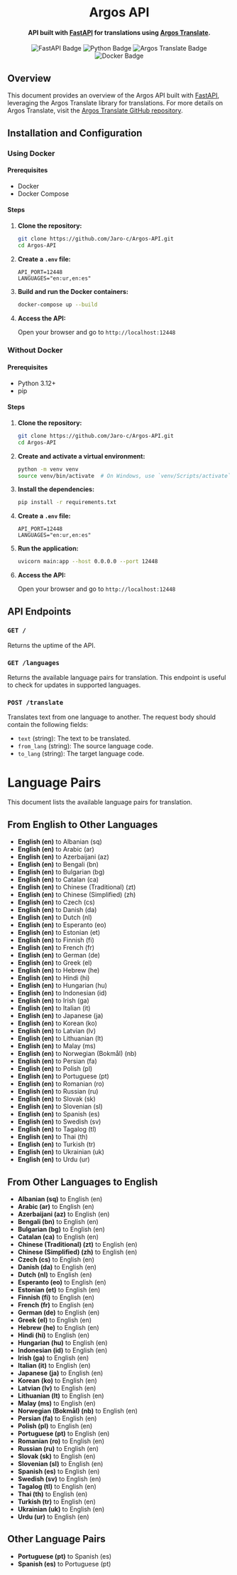 <div align="center">
    <h1>Argos API</h1>
    <h4>API built with <a href="https://github.com/fastapi/fastapi">FastAPI</a> for translations using <a href="https://github.com/argosopentech/argos-translate">Argos Translate</a>.</h4>
    <img src="https://img.shields.io/badge/FastAPI-005571?style=for-the-badge&logo=fastapi" alt="FastAPI Badge"/>
    <img src="https://img.shields.io/badge/Python-3776AB?style=for-the-badge&logo=python&logoColor=white" alt="Python Badge"/>
    <img src="https://img.shields.io/badge/Argos%20Translate-029e74?style=for-the-badge&logo=argo&logoColor=white" alt="Argos Translate Badge"/>
    <img src="https://img.shields.io/badge/Docker-2496ED?style=for-the-badge&logo=docker&logoColor=white" alt="Docker Badge"/>
</div>

## Overview

This document provides an overview of the Argos API built with [FastAPI](https://github.com/fastapi/fastapi), leveraging the Argos Translate library for translations. For more details on Argos Translate, visit the [Argos Translate GitHub repository](https://github.com/argosopentech/argos-translate).

## Installation and Configuration

### Using Docker

#### Prerequisites

-   Docker
-   Docker Compose

#### Steps

1. **Clone the repository:**

    ```bash
    git clone https://github.com/Jaro-c/Argos-API.git
    cd Argos-API
    ```

2. **Create a `.env` file:**

    ```env
    API_PORT=12448
    LANGUAGES="en:ur,en:es"
    ```

3. **Build and run the Docker containers:**

    ```bash
    docker-compose up --build
    ```

4. **Access the API:**

    Open your browser and go to `http://localhost:12448`

### Without Docker

#### Prerequisites

-   Python 3.12+
-   pip

#### Steps

1.  **Clone the repository:**

    ```bash
    git clone https://github.com/Jaro-c/Argos-API.git
    cd Argos-API
    ```

2.  **Create and activate a virtual environment:**

    ```bash
    python -m venv venv
    source venv/bin/activate  # On Windows, use `venv/Scripts/activate`
    ```

3.  **Install the dependencies:**

    ```bash
    pip install -r requirements.txt
    ```

4.  **Create a `.env` file:**

    ```env
    API_PORT=12448
    LANGUAGES="en:ur,en:es"
    ```

5.  **Run the application:**

    ```bash
    uvicorn main:app --host 0.0.0.0 --port 12448
    ```

6.  **Access the API:**

    Open your browser and go to `http://localhost:12448`

## API Endpoints

### `GET /`

Returns the uptime of the API.

### `GET /languages`

Returns the available language pairs for translation. This endpoint is useful to check for updates in supported languages.

### `POST /translate`

Translates text from one language to another. The request body should contain the following fields:

-   `text` (string): The text to be translated.
-   `from_lang` (string): The source language code.
-   `to_lang` (string): The target language code.

# Language Pairs

This document lists the available language pairs for translation.

## From English to Other Languages

-   **English (en)** to Albanian (sq)
-   **English (en)** to Arabic (ar)
-   **English (en)** to Azerbaijani (az)
-   **English (en)** to Bengali (bn)
-   **English (en)** to Bulgarian (bg)
-   **English (en)** to Catalan (ca)
-   **English (en)** to Chinese (Traditional) (zt)
-   **English (en)** to Chinese (Simplified) (zh)
-   **English (en)** to Czech (cs)
-   **English (en)** to Danish (da)
-   **English (en)** to Dutch (nl)
-   **English (en)** to Esperanto (eo)
-   **English (en)** to Estonian (et)
-   **English (en)** to Finnish (fi)
-   **English (en)** to French (fr)
-   **English (en)** to German (de)
-   **English (en)** to Greek (el)
-   **English (en)** to Hebrew (he)
-   **English (en)** to Hindi (hi)
-   **English (en)** to Hungarian (hu)
-   **English (en)** to Indonesian (id)
-   **English (en)** to Irish (ga)
-   **English (en)** to Italian (it)
-   **English (en)** to Japanese (ja)
-   **English (en)** to Korean (ko)
-   **English (en)** to Latvian (lv)
-   **English (en)** to Lithuanian (lt)
-   **English (en)** to Malay (ms)
-   **English (en)** to Norwegian (Bokmål) (nb)
-   **English (en)** to Persian (fa)
-   **English (en)** to Polish (pl)
-   **English (en)** to Portuguese (pt)
-   **English (en)** to Romanian (ro)
-   **English (en)** to Russian (ru)
-   **English (en)** to Slovak (sk)
-   **English (en)** to Slovenian (sl)
-   **English (en)** to Spanish (es)
-   **English (en)** to Swedish (sv)
-   **English (en)** to Tagalog (tl)
-   **English (en)** to Thai (th)
-   **English (en)** to Turkish (tr)
-   **English (en)** to Ukrainian (uk)
-   **English (en)** to Urdu (ur)

## From Other Languages to English

-   **Albanian (sq)** to English (en)
-   **Arabic (ar)** to English (en)
-   **Azerbaijani (az)** to English (en)
-   **Bengali (bn)** to English (en)
-   **Bulgarian (bg)** to English (en)
-   **Catalan (ca)** to English (en)
-   **Chinese (Traditional) (zt)** to English (en)
-   **Chinese (Simplified) (zh)** to English (en)
-   **Czech (cs)** to English (en)
-   **Danish (da)** to English (en)
-   **Dutch (nl)** to English (en)
-   **Esperanto (eo)** to English (en)
-   **Estonian (et)** to English (en)
-   **Finnish (fi)** to English (en)
-   **French (fr)** to English (en)
-   **German (de)** to English (en)
-   **Greek (el)** to English (en)
-   **Hebrew (he)** to English (en)
-   **Hindi (hi)** to English (en)
-   **Hungarian (hu)** to English (en)
-   **Indonesian (id)** to English (en)
-   **Irish (ga)** to English (en)
-   **Italian (it)** to English (en)
-   **Japanese (ja)** to English (en)
-   **Korean (ko)** to English (en)
-   **Latvian (lv)** to English (en)
-   **Lithuanian (lt)** to English (en)
-   **Malay (ms)** to English (en)
-   **Norwegian (Bokmål) (nb)** to English (en)
-   **Persian (fa)** to English (en)
-   **Polish (pl)** to English (en)
-   **Portuguese (pt)** to English (en)
-   **Romanian (ro)** to English (en)
-   **Russian (ru)** to English (en)
-   **Slovak (sk)** to English (en)
-   **Slovenian (sl)** to English (en)
-   **Spanish (es)** to English (en)
-   **Swedish (sv)** to English (en)
-   **Tagalog (tl)** to English (en)
-   **Thai (th)** to English (en)
-   **Turkish (tr)** to English (en)
-   **Ukrainian (uk)** to English (en)
-   **Urdu (ur)** to English (en)

## Other Language Pairs

-   **Portuguese (pt)** to Spanish (es)
-   **Spanish (es)** to Portuguese (pt)
